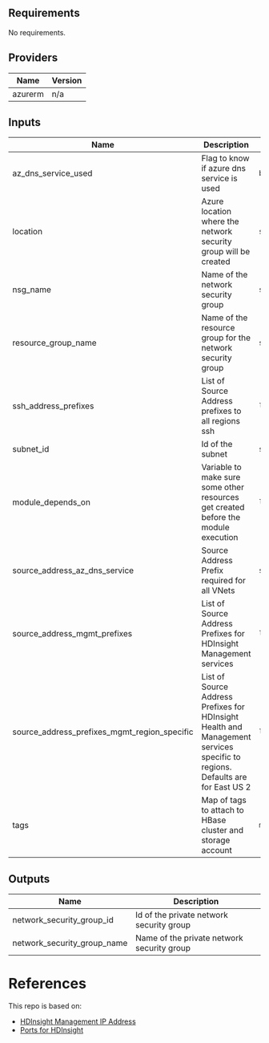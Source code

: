 <!-- BEGINNING OF PRE-COMMIT-TERRAFORM DOCS HOOK -->
## Requirements

No requirements.

## Providers

| Name | Version |
|------|---------|
| azurerm | n/a |

## Inputs

| Name | Description | Type | Default | Required |
|------|-------------|------|---------|:--------:|
| az\_dns\_service\_used | Flag to know if azure dns service is used | `bool` | n/a | yes |
| location | Azure location where the network security group will be created | `string` | n/a | yes |
| nsg\_name | Name of the network security group | `string` | n/a | yes |
| resource\_group\_name | Name of the resource group for the network security group | `string` | n/a | yes |
| ssh\_address\_prefixes | List of Source Address prefixes to all regions ssh | `list(string)` | n/a | yes |
| subnet\_id | Id of the subnet | `string` | n/a | yes |
| module\_depends\_on | Variable to make sure some other resources get created before the module execution | `list(any)` | `null` | no |
| source\_address\_az\_dns\_service | Source Address Prefix required for all VNets | `string` | `"168.63.129.16"` | no |
| source\_address\_mgmt\_prefixes | List of Source Address Prefixes for HDInsight Management services | `list(string)` | <pre>[<br>  "168.61.49.99",<br>  "23.99.5.239",<br>  "168.61.48.131",<br>  "138.91.141.162"<br>]</pre> | no |
| source\_address\_prefixes\_mgmt\_region\_specific | List of Source Address Prefixes for HDInsight Health and Management services specific to regions. Defaults are for East US 2 | `list(string)` | <pre>[<br>  "13.82.225.233",<br>  "40.71.175.99"<br>]</pre> | no |
| tags | Map of tags to attach to HBase cluster and storage account | `map(string)` | `{}` | no |

## Outputs

| Name | Description |
|------|-------------|
| network\_security\_group\_id | Id of the private network security group |
| network\_security\_group\_name | Name of the private network security group |

<!-- END OF PRE-COMMIT-TERRAFORM DOCS HOOK -->

# References
This repo is based on:
* [HDInsight Management IP Address](https://docs.microsoft.com/en-us/azure/hdinsight/hdinsight-management-ip-addresses)
* [Ports for HDInsight](https://docs.microsoft.com/en-us/azure/hdinsight/hdinsight-hadoop-port-settings-for-services)
